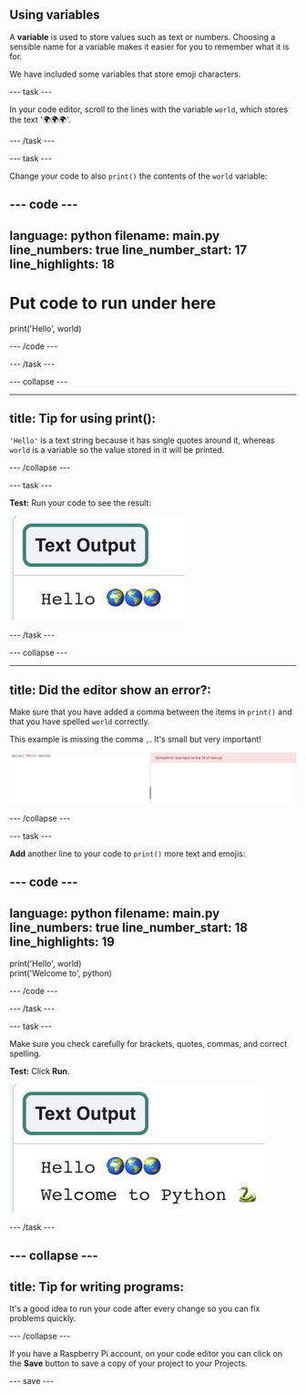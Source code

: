 ## Using variables

A **variable** is used to store values such as text or numbers. Choosing a sensible name for a variable makes it easier for you to remember what it is for.

We have included some variables that store emoji characters.

--- task ---

In your code editor, scroll to the lines with the  variable `world`, which stores the text '🌍🌍🌍'.

--- /task --- 

--- task ---
 
Change your code to also `print()` the contents of the `world` variable:

--- code ---
---
language: python
filename: main.py
line_numbers: true
line_number_start: 17
line_highlights: 18
---

# Put code to run under here    
print('Hello', world) 

--- /code ---

--- /task ---

--- collapse ---

---
title: **Tip for using print():** 
---

`'Hello'` is a text string because it has single quotes around it, whereas `world` is a variable so the value stored in it will be printed. 

--- /collapse ---

--- task ---

**Test:** Run your code to see the result:

![The updated line of code in the code area with the word 'Hello' followed by three world emojis showing in the output area.](images/run_hello_world.png)

--- /task ---

--- collapse ---

---
title: **Did the editor show an error?:** 
---
Make sure that you have added a comma between the items in `print()` and that you have spelled `world` correctly.

This example is missing the comma `,`. It's small but very important!

![The code editor with missing single quotes and error 'SyntaxError: bad input on line 18 in main.py' displayed.](images/comma_error.png) 


--- /collapse ---

--- task ---

**Add** another line to your code to `print()` more text and emojis:

--- code ---
---
language: python
filename: main.py
line_numbers: true
line_number_start: 18
line_highlights: 19
---

print('Hello', world)    
print('Welcome to', python) 

--- /code ---

--- /task ---

--- task ---

Make sure you check carefully for brackets, quotes, commas, and correct spelling.

**Test:** Click **Run**. 

![The additional line of code in the code editor with the word 'Hello' followed by three world emojis and the words 'Welcome to' followed by an emoji snake and keyboard showing in the output area.](images/run_multiple.png)

--- /task ---

--- collapse ---
---
title: **Tip for writing programs:**
---
 It's a good idea to run your code after every change so you can fix problems quickly.

--- /collapse ---

If you have a Raspberry Pi account, on your code editor you can click on the **Save** button to save a copy of your project to your Projects.

--- save ---
